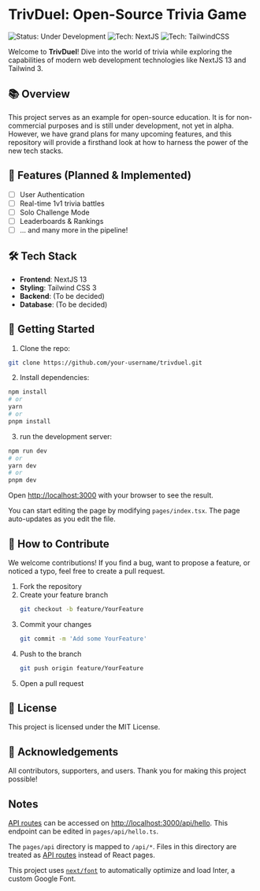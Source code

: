 # TrivDuel: Open-Source Trivia Game

![Status: Under Development](https://img.shields.io/badge/status-under%20development-yellow)
![Tech: NextJS](https://img.shields.io/badge/tech-NextJS13-brightgreen)
![Tech: TailwindCSS](https://img.shields.io/badge/tech-Tailwind3-blue)

Welcome to **TrivDuel**! Dive into the world of trivia while exploring the capabilities of modern web development technologies like NextJS 13 and Tailwind 3.

## 📚 Overview

This project serves as an example for open-source education. It is for non-commercial purposes and is still under development, not yet in alpha. However, we have grand plans for many upcoming features, and this repository will provide a firsthand look at how to harness the power of the new tech stacks.

## 🚀 Features (Planned & Implemented)

- [ ] User Authentication
- [ ] Real-time 1v1 trivia battles
- [ ] Solo Challenge Mode
- [ ] Leaderboards & Rankings
- [ ] ... and many more in the pipeline!

## 🛠️ Tech Stack

- **Frontend**: NextJS 13
- **Styling**: Tailwind CSS 3
- **Backend**: (To be decided)
- **Database**: (To be decided)

## 🌱 Getting Started

1. Clone the repo:
  ```bash
  git clone https://github.com/your-username/trivduel.git
  ```
2. Install dependencies:
  ```bash
  npm install
  # or 
  yarn
  # or 
  pnpm install
  ```
3. run the development server:
  ```bash
  npm run dev
  # or
  yarn dev
  # or
  pnpm dev
  ```

Open [http://localhost:3000](http://localhost:3000) with your browser to see the result.

You can start editing the page by modifying `pages/index.tsx`. The page auto-updates as you edit the file.

## 🤝 How to Contribute
We welcome contributions! If you find a bug, want to propose a feature, or noticed a typo, feel free to create a pull request.

1. Fork the repository
2. Create your feature branch
   ```bash
   git checkout -b feature/YourFeature
   ```
3. Commit your changes
   ```bash
   git commit -m 'Add some YourFeature'
   ```
4. Push to the branch
   ```bash
   git push origin feature/YourFeature
   ```
5. Open a pull request

## 📜 License
This project is licensed under the MIT License.

## 🙌 Acknowledgements
All contributors, supporters, and users. Thank you for making this project possible!

## Notes
[API routes](https://nextjs.org/docs/api-routes/introduction) can be accessed on [http://localhost:3000/api/hello](http://localhost:3000/api/hello). This endpoint can be edited in `pages/api/hello.ts`.

The `pages/api` directory is mapped to `/api/*`. Files in this directory are treated as [API routes](https://nextjs.org/docs/api-routes/introduction) instead of React pages.

This project uses [`next/font`](https://nextjs.org/docs/basic-features/font-optimization) to automatically optimize and load Inter, a custom Google Font.


